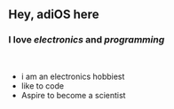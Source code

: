 <b><h2>Hey,     adiOS here</h2></b>
<h3>I love <i><b>electronics</b></i> and <i><b>programming</b></i></h3>
<br>
<ul>
  <li>i am an electronics hobbiest</li>
  <li>like to code</li>
  <li>Aspire to become a scientist</li>
</ul>

